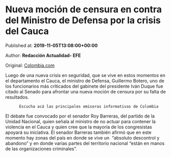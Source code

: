 
# Nueva moción de censura en contra del Ministro de Defensa por la crisis del Cauca

Published at: **2019-11-05T13:08:00+00:00**

Author: **Redacción Actualidad- EFE**

Original: [Colombia.com](https://www.colombia.com/actualidad/politica/mocion-de-censura-ministro-de-defensa-guillermo-botero-246526)

Luego de una nueva crisis en seguridad, que se vive en estos momentos en el departamento el Cauca, el ministro de Defensa, Guillermo Botero, uno de los funcionarios más criticados del gabinete del presidente Iván Duque fue citado al Senado para afrontar una nueva moción de censura por su falta de resultados.

        
          Escucha acá las principales emisoras informativas de Colombia
        
      
El debate fue convocado por el senador Roy Barreras, del partido de la Unidad Nacional, quien señala al ministro de no actuar para contener la violencia en el Cauca y quien cree que la mayoría de los congresistas apoyará su iniciativa.
El senador Barreras también afirmó que en este momento hay zonas del país en donde se vive un  “absoluto descontrol y abandono” y en donde varias partes del territorio nacional “están en manos de las organizaciones criminales”. 

